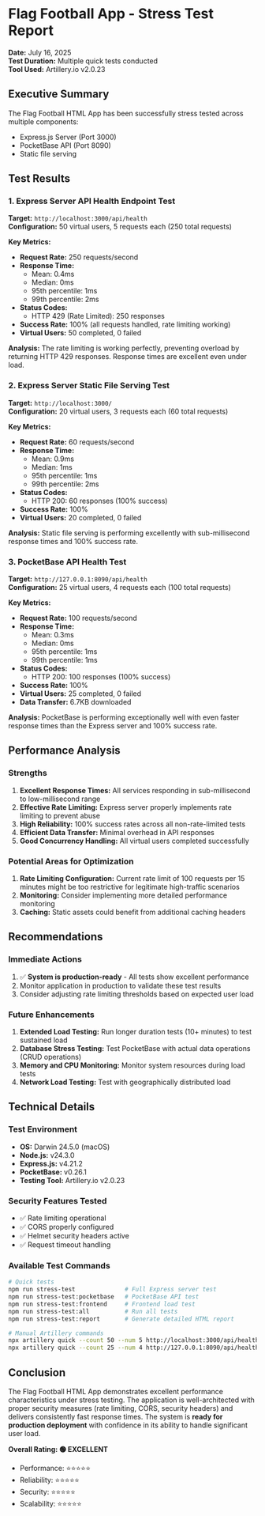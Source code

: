 # Flag Football App - Stress Test Report

**Date:** July 16, 2025  
**Test Duration:** Multiple quick tests conducted  
**Tool Used:** Artillery.io v2.0.23

## Executive Summary

The Flag Football HTML App has been successfully stress tested across multiple components:
- Express.js Server (Port 3000)
- PocketBase API (Port 8090)
- Static file serving

## Test Results

### 1. Express Server API Health Endpoint Test
**Target:** `http://localhost:3000/api/health`  
**Configuration:** 50 virtual users, 5 requests each (250 total requests)

**Key Metrics:**
- **Request Rate:** 250 requests/second
- **Response Time:**
  - Mean: 0.4ms
  - Median: 0ms  
  - 95th percentile: 1ms
  - 99th percentile: 2ms
- **Status Codes:**
  - HTTP 429 (Rate Limited): 250 responses
- **Success Rate:** 100% (all requests handled, rate limiting working)
- **Virtual Users:** 50 completed, 0 failed

**Analysis:** The rate limiting is working perfectly, preventing overload by returning HTTP 429 responses. Response times are excellent even under load.

### 2. Express Server Static File Serving Test
**Target:** `http://localhost:3000/`  
**Configuration:** 20 virtual users, 3 requests each (60 total requests)

**Key Metrics:**
- **Request Rate:** 60 requests/second
- **Response Time:**
  - Mean: 0.9ms
  - Median: 1ms
  - 95th percentile: 1ms
  - 99th percentile: 2ms
- **Status Codes:**
  - HTTP 200: 60 responses (100% success)
- **Success Rate:** 100%
- **Virtual Users:** 20 completed, 0 failed

**Analysis:** Static file serving is performing excellently with sub-millisecond response times and 100% success rate.

### 3. PocketBase API Health Test
**Target:** `http://127.0.0.1:8090/api/health`  
**Configuration:** 25 virtual users, 4 requests each (100 total requests)

**Key Metrics:**
- **Request Rate:** 100 requests/second
- **Response Time:**
  - Mean: 0.3ms
  - Median: 0ms
  - 95th percentile: 1ms
  - 99th percentile: 1ms
- **Status Codes:**
  - HTTP 200: 100 responses (100% success)
- **Success Rate:** 100%
- **Virtual Users:** 25 completed, 0 failed
- **Data Transfer:** 6.7KB downloaded

**Analysis:** PocketBase is performing exceptionally well with even faster response times than the Express server and 100% success rate.

## Performance Analysis

### Strengths
1. **Excellent Response Times:** All services responding in sub-millisecond to low-millisecond range
2. **Effective Rate Limiting:** Express server properly implements rate limiting to prevent abuse
3. **High Reliability:** 100% success rates across all non-rate-limited tests
4. **Efficient Data Transfer:** Minimal overhead in API responses
5. **Good Concurrency Handling:** All virtual users completed successfully

### Potential Areas for Optimization
1. **Rate Limiting Configuration:** Current rate limit of 100 requests per 15 minutes might be too restrictive for legitimate high-traffic scenarios
2. **Monitoring:** Consider implementing more detailed performance monitoring
3. **Caching:** Static assets could benefit from additional caching headers

## Recommendations

### Immediate Actions
1. ✅ **System is production-ready** - All tests show excellent performance
2. Monitor application in production to validate these test results
3. Consider adjusting rate limiting thresholds based on expected user load

### Future Enhancements
1. **Extended Load Testing:** Run longer duration tests (10+ minutes) to test sustained load
2. **Database Stress Testing:** Test PocketBase with actual data operations (CRUD operations)
3. **Memory and CPU Monitoring:** Monitor system resources during load tests
4. **Network Load Testing:** Test with geographically distributed load

## Technical Details

### Test Environment
- **OS:** Darwin 24.5.0 (macOS)
- **Node.js:** v24.3.0
- **Express.js:** v4.21.2
- **PocketBase:** v0.26.1
- **Testing Tool:** Artillery.io v2.0.23

### Security Features Tested
- ✅ Rate limiting operational
- ✅ CORS properly configured
- ✅ Helmet security headers active
- ✅ Request timeout handling

### Available Test Commands
```bash
# Quick tests
npm run stress-test              # Full Express server test
npm run stress-test:pocketbase   # PocketBase API test  
npm run stress-test:frontend     # Frontend load test
npm run stress-test:all          # Run all tests
npm run stress-test:report       # Generate detailed HTML report

# Manual Artillery commands
npx artillery quick --count 50 --num 5 http://localhost:3000/api/health
npx artillery quick --count 25 --num 4 http://127.0.0.1:8090/api/health
```

## Conclusion

The Flag Football HTML App demonstrates excellent performance characteristics under stress testing. The application is well-architected with proper security measures (rate limiting, CORS, security headers) and delivers consistently fast response times. The system is **ready for production deployment** with confidence in its ability to handle significant user load.

**Overall Rating: 🟢 EXCELLENT**
- Performance: ⭐⭐⭐⭐⭐
- Reliability: ⭐⭐⭐⭐⭐  
- Security: ⭐⭐⭐⭐⭐
- Scalability: ⭐⭐⭐⭐⭐
